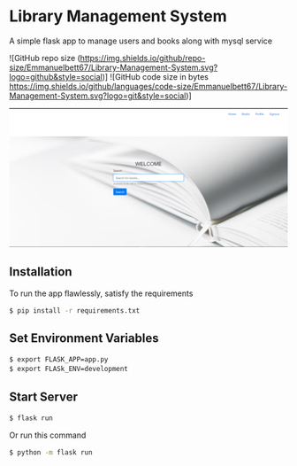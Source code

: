 # Library Management System
A simple flask app to manage users and books along with mysql service

![GitHub repo size (https://img.shields.io/github/repo-size/Emmanuelbett67/Library-Management-System.svg?logo=github&style=social)] ![GitHub code size in bytes https://img.shields.io/github/languages/code-size/Emmanuelbett67/Library-Management-System.svg?logo=git&style=social)]

![Libray Management App - Flask](https://github.com/Emmanuelbett67/Library-Management-System/blob/main/ss/ss2.jpg?raw=true)


## Installation

To run the app flawlessly, satisfy the requirements
```bash
$ pip install -r requirements.txt
```

## Set Environment Variables
```bash
$ export FLASK_APP=app.py
$ export FLASk_ENV=development
```

## Start Server
```bash
$ flask run
```

Or run this command 
```bash
$ python -m flask run
```
